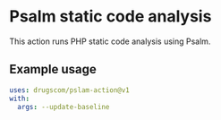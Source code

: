 # Psalm static code analysis

This action runs PHP static code analysis using Psalm.

## Example usage

```yaml
uses: drugscom/pslam-action@v1
with:
  args: --update-baseline
```
